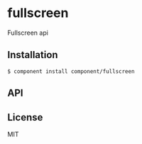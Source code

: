 
# fullscreen

  Fullscreen api

## Installation

    $ component install component/fullscreen

## API

   

## License

  MIT
